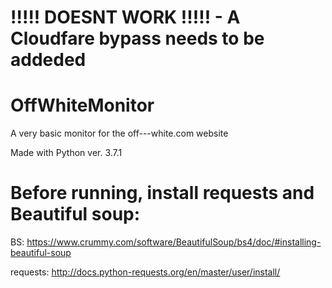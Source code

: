 # !!!!! DOESNT WORK !!!!! - A Cloudfare bypass needs to be addeded



# OffWhiteMonitor
A very basic monitor for the off---white.com website

Made with Python ver. 3.7.1

# Before running, install requests and Beautiful soup:
  BS: https://www.crummy.com/software/BeautifulSoup/bs4/doc/#installing-beautiful-soup
  
  requests: http://docs.python-requests.org/en/master/user/install/
